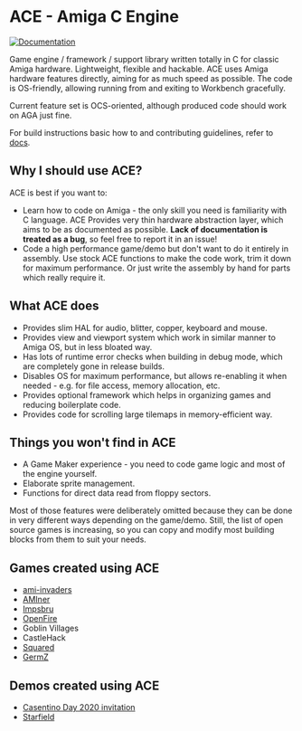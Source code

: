 # ACE - Amiga C Engine

[![Documentation](https://codedocs.xyz/AmigaPorts/ACE.svg)](https://codedocs.xyz/AmigaPorts/ACE/)

Game engine / framework / support library written totally in C for classic Amiga hardware.
Lightweight, flexible and hackable.
ACE uses Amiga hardware features directly, aiming for as much speed as possible.
The code is OS-friendly, allowing running from and exiting to Workbench gracefully.

Current feature set is OCS-oriented, although produced code should work on AGA just fine.

For build instructions basic how to and contributing guidelines, refer to [docs](docs/README.md).

## Why I should use ACE?

ACE is best if you want to:

- Learn how to code on Amiga - the only skill you need is familiarity with C language.
  ACE Provides very thin hardware abstraction layer, which aims to be as documented as possible.
  **Lack of documentation is treated as a bug**, so feel free to report it in an issue!
- Code a high performance game/demo but don't want to do it entirely in assembly.
  Use stock ACE functions to make the code work, trim it down for maximum performance.
  Or just write the assembly by hand for parts which really require it.

## What ACE does

- Provides slim HAL for audio, blitter, copper, keyboard and mouse.
- Provides view and viewport system which work in similar manner to Amiga OS, but in less bloated way.
- Has lots of runtime error checks when building in debug mode, which are completely gone in release builds.
- Disables OS for maximum performance, but allows re-enabling it when needed - e.g. for file access, memory allocation, etc.
- Provides optional framework which helps in organizing games and reducing boilerplate code.
- Provides code for scrolling large tilemaps in memory-efficient way.

## Things you won't find in ACE

- A Game Maker experience - you need to code game logic and most of the engine yourself.
- Elaborate sprite management.
- Functions for direct data read from floppy sectors.

Most of those features were deliberately omitted because they can be done in very different ways depending on the game/demo.
Still, the list of open source games is increasing, so you can copy and modify most building blocks from them to suit your needs.

## Games created using ACE

- [ami-invaders](https://github.com/approxit/amiga-invaders)
- [AMIner](https://github.com/tehKaiN/AMIner)
- [Impsbru](https://github.com/approxit/impsbru)
- [OpenFire](https://github.com/tehKaiN/openFire)
- Goblin Villages
- CastleHack
- [Squared](https://github.com/tehKaiN/ld40-squared)
- [GermZ](https://github.com/tehKaiN/germz)

## Demos created using ACE

- [Casentino Day 2020 invitation](https://github.com/Ozzyboshi/Casentinoday2020AmigaDemo/)
- [Starfield](https://github.com/Ozzyboshi/AmigaStarfield)
